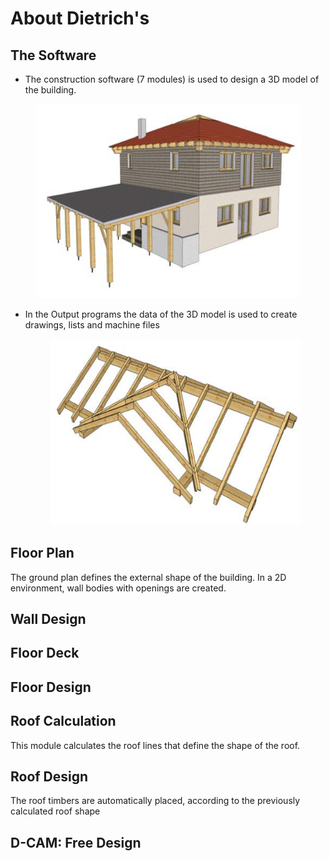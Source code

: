 # About Dietrich's

##

## The Software

* The construction software (7 modules) is used to design a 3D model of the building.



<figure><img src="../.gitbook/assets/image.png" alt=""><figcaption></figcaption></figure>

*   In the Output programs the data of the 3D model is used to create drawings, lists and machine files&#x20;

    <figure><img src="../.gitbook/assets/image (1).png" alt=""><figcaption></figcaption></figure>

## Floor Plan

The ground plan defines the external shape of the building. In a 2D environment, wall bodies with openings are created.

## Wall Design

## Floor Deck

## Floor Design



## Roof Calculation

This module calculates the roof lines that define the shape of the roof.

## Roof Design

The roof timbers are automatically placed, according to the previously calculated roof shape

## D-CAM: Free Design
